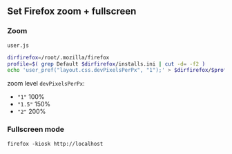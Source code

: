 ## Set Firefox zoom + fullscreen

### Zoom
`user.js`
```sh
dirfirefox=/root/.mozilla/firefox
profile=$( grep Default $dirfirefox/installs.ini | cut -d= -f2 )
echo 'user_pref("layout.css.devPixelsPerPx", "1");' > $dirfirefox/$profile/user.js
```
zoom level `devPixelsPerPx`:
- `"1"` 100%
- `"1.5"` 150%
- `"2"` 200%

### Fullscreen mode
```
firefox -kiosk http://localhost
```
